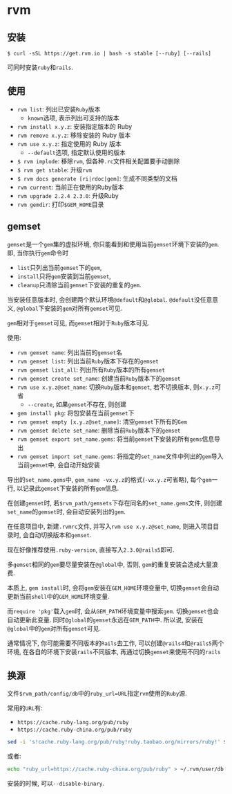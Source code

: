 # rvm

## 安装 

`$ curl -sSL https://get.rvm.io | bash -s stable [--ruby] [--rails]`

可同时安装`ruby`和`rails`.

## 使用

* `rvm list`: 列出已安装`Ruby`版本 
  * `known`选项, 表示列出可支持的版本
* `rvm install x.y.z`: 安装指定版本的 Ruby 
* `rvm remove x.y.z`: 移除安装的 Ruby 版本 
* `rvm use x.y.z`: 指定使用的 Ruby 版本 
  * `--default`选项, 指定默认使用的版本
* `$ rvm implode`: 移除`rvm`, 但各种`.rc`文件相关配置要手动删除
* `$ rvm get stable`: 升级`rvm`
* `$ rvm docs generate [ri|rdoc|gem]`: 生成不同类型的文档
* `rvm current`: 当前正在使用的Ruby版本 
* `rvm upgrade 2.2.4 2.3.0`: 升级Ruby 
* `rvm gemdir`: 打印`$GEM_HOME`目录

## gemset

`gemset`是一个`gem`集的虚拟环境, 你只能看到和使用当前`gemset`环境下安装的`gem`. 即, 当你执行`gem`命令时 
* `list`只列出当前`gemset`下的`gem`, 
* `install`只将`gem`安装到当前`gemset`, 
* `cleanup`只清除当前`gemset`下安装的重复的`gem`.

当安装任意版本时, 会创建两个默认环境`@default`和`@global`. `@default`没任意意义, `@global`下安装的`gem`对所有`gemset`可见.

`gem`相对于`gemset`可见, 而`gemset`相对于`Ruby`版本可见.

使用:
* `rvm gemset name`: 列出当前的`gemset`名
* `rvm gemset list`: 列出当前`Ruby`版本下存在的`gemset`
* `rvm gemset list_all`: 列出所有`Ruby`版本的所有`gemset`
* `rvm gemset create set_name`: 创建当前`Ruby`版本下的`gemset`
* `rvm use x.y.z@set_name`: 切换`Ruby`版本和`gemset`, 若不切换版本, 则`x.y.z`可省
  * `--create`, 如果`gemset`不存在, 则创建
* `gem install pkg`: 将包安装在当前`gemset`下
* `rvm gemset empty [x.y.z@set_name]`: 清空`gemset`下所有的`Gem`
* `rvm gemset delete set_name`: 删除当前`Ruby`版本下的`gemset`
* `rvm gemset export set_name.gems`: 将当前`gemset`下安装的所有`gems`信息导出
* `rvm gemset import set_name.gems`: 将指定的`set_name`文件中列出的`gem`导入当前`gemset`中, 会自动开始安装

导出的`set_name.gems`中, `gem_name -vx.y.z`的格式(`-vx.y.z`可省略), 每个`gem`一行, 以记录此`gemset`下安装的所有`gem`信息.

在创建`gemset`时, 若`$rvm_path/gemsets`下存在同名的`set_name.gems`文件, 则创建`set_name`的`gemset`时, 会自动安装列出的`gem`.

在任意项目中, 新建`.rvmrc`文件, 并写入`rvm use x.y.z@set_name`, 则进入项目目录时, 会自动切换版本和`gemset`.

现在好像推荐使用`.ruby-version`, 直接写入`2.3.0@rails5`即可.

多`gemset`相同的`gem`要尽量安装在`@global`中, 否则, `gem`的重复安装会造成大量浪费. 

本质上, `gem install`时, 会将`gem`安装在`GEM_HOME`环境变量中, 切换`gemset`会自动更新当前`shell`中的`GEM_HOME`环境变量.

而`require 'pkg'`载入`gem`时, 会从`GEM_PATH`环境变量中搜索`gem`. 切换`gemset`也会自动更新此变量. 同时`@global`的`gemset`永远在`GEM_PATH`中. 所以说, 安装在`@global`中的`gem`对所有`gemset`可见.

通常情况下, 你可能需要不同版本的`Rails`去工作, 可以创建`@rails4`和`@rails5`两个环境, 在各自的环境下安装`rails`不同版本, 再通过切换`gemset`来使用不同的`rails`

## 换源

文件`$rvm_path/config/db`中的`ruby_url=URL`指定`rvm`使用的`Ruby`源. 

常用的`URL`有:
* `https://cache.ruby-lang.org/pub/ruby`
* `https://cache.ruby-china.org/pub/ruby`

```sh
sed -i 's!cache.ruby-lang.org/pub/ruby!ruby.taobao.org/mirrors/ruby!' $rvm_path/config/db
```

或者:
```sh
echo "ruby_url=https://cache.ruby-china.org/pub/ruby" > ~/.rvm/user/db
```

安装的时候, 可以`--disable-binary`.